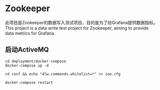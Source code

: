 # Zookeeper
此项目是Zookeeper的数据写入测试项目，目的是为了给Grafana提供数据指标。
This project is a data write test project for Zookeeper, aiming to provide data metrics for Grafana.

## 启动ActiveMQ
```shell
cd deployment/docker-compose
docker-compose up -d

cd conf && echo "4lw.commands.whitelist=*" >> zoo.cfg

docker-compose restart
```

